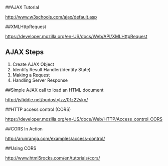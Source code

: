 ##AJAX Tutorial

http://www.w3schools.com/ajax/default.asp

##XMLHttpRequest

https://developer.mozilla.org/en-US/docs/Web/API/XMLHttpRequest

## AJAX Steps

  1. Create AJAX Object
  2. Identify Result Handler(Identify State)
  3. Making a Request
  4. Handling Server Response
  
##Simple AJAX call to load an HTML document

http://jsfiddle.net/budostylzz/0fz22skp/

##HTTP access control (CORS)

https://developer.mozilla.org/en-US/docs/Web/HTTP/Access_control_CORS

##CORS In Action

http://arunranga.com/examples/access-control/

##Using CORS

http://www.html5rocks.com/en/tutorials/cors/


  


